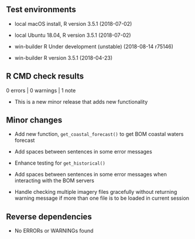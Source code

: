 
## Test environments

- local macOS install, R version 3.5.1 (2018-07-02)

- local Ubuntu 18.04, R version 3.5.1 (2018-07-02)

- win-builder R Under development (unstable) (2018-08-14 r75146)

- win-builder R version 3.5.1 (2018-04-23)

## R CMD check results

0 errors | 0 warnings | 1 note

* This is a new minor release that adds new functionality

## Minor changes

- Add new function, `get_coastal_forecast()` to get BOM coastal waters forecast

- Add spaces between sentences in some error messages

- Enhance testing for `get_historical()`

- Add spaces between sentences in some error messages when interacting with the
BOM servers

- Handle checking multiple imagery files gracefully without returning warning
message if more than one file is to be loaded in current session
## Reverse dependencies

* No ERRORs or WARNINGs found
